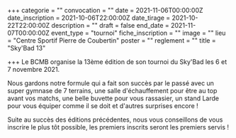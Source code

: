 +++
categorie = ""
convocation = ""
date = 2021-11-06T00:00:00Z
date_inscription = 2021-10-06T22:00:00Z
date_tirage = 2021-10-22T22:00:00Z
description = ""
draft = false
end_date = 2021-11-07T00:00:00Z
event_type = "tournoi"
fiche_inscription = ""
image = ""
lieu = "Centre Sportif Pierre de Coubertin"
poster = ""
reglement = ""
title = "Sky'Bad 13"

+++
Le BCMB organise la 13ème édition de son tournoi du Sky'Bad les 6 et 7 novembre 2021. 

Nous gardons notre formule qui a fait son succès par le passé avec un super gymnase de 7 terrains, une salle d'échauffement pour être au top avant vos matchs, une belle buvette pour vous rassasier, un stand Larde pour vous équiper comme il se doit et d'autres surprises encore !  

Suite au succès des éditions précédentes, nous vous conseillons de vous inscrire le plus tôt possible, les premiers inscrits seront les premiers servis !